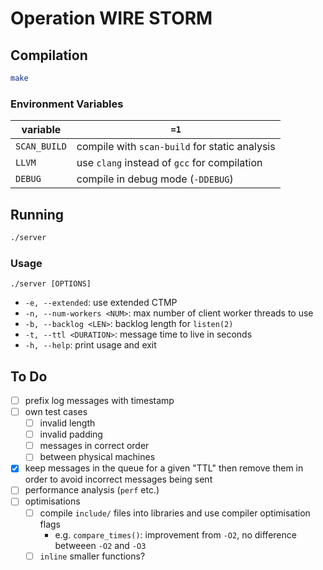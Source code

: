 # Operation WIRE STORM

## Compilation

```bash
make
```

### Environment Variables

| variable | `=1` |
| -- | -- |
| `SCAN_BUILD` | compile with `scan-build` for static analysis |
| `LLVM` | use `clang` instead of `gcc` for compilation |
| `DEBUG` | compile in debug mode (`-DDEBUG`) |

## Running

```bash
./server
```

### Usage

`./server [OPTIONS]`

- `-e, --extended`: use extended CTMP
- `-n, --num-workers <NUM>`: max number of client worker threads to use
- `-b, --backlog <LEN>`: backlog length for `listen(2)`
- `-t, --ttl <DURATION>`: message time to live in seconds
- `-h, --help`: print usage and exit

## To Do
- [ ] prefix log messages with timestamp
- [ ] own test cases
    - [ ] invalid length
    - [ ] invalid padding
    - [ ] messages in correct order
    - [ ] between physical machines
- [x] keep messages in the queue for a given "TTL" then remove them
  in order to avoid incorrect messages being sent
- [ ] performance analysis (`perf` etc.)
- [ ] optimisations
    - [ ] compile `include/` files into libraries and use compiler optimisation
      flags
        - e.g. `compare_times()`: improvement from `-O2`, no difference betweeen `-O2` and `-O3`
    - [ ] `inline` smaller functions?

